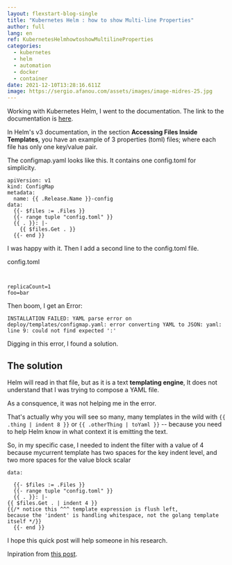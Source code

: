 ```yaml
---
layout: flexstart-blog-single
title: "Kubernetes Helm : how to show Multi-line Properties"
author: full
lang: en
ref: KubernetesHelmhowtoshowMultilineProperties
categories:
  - kubernetes
  - helm
  - automation
  - docker
  - container
date: 2021-12-10T13:28:16.611Z
image: https://sergio.afanou.com/assets/images/image-midres-25.jpg
---
```

Working with Kubernetes Helm, I went to the documentation. The link to the documentation is [here](https://helm.sh/docs/chart_template_guide/accessing_files/). 

In Helm's v3 documentation, in the section **Accessing Files Inside Templates**, you have an example of 3 properties (toml) files; where each file has only one key/value pair.



The configmap.yaml looks like this. It contains one config.toml for simplicity.


```
apiVersion: v1
kind: ConfigMap
metadata:
  name: {{ .Release.Name }}-config
data:
  {{- $files := .Files }}
  {{- range tuple "config.toml" }}
  {{ . }}: |-
    {{ $files.Get . }}
  {{- end }}
```

I was happy with it. Then I add a second line to the config.toml file.



config.toml
```


replicaCount=1
foo=bar
```


Then boom, I get an Error: 

```
INSTALLATION FAILED: YAML parse error on deploy/templates/configmap.yaml: error converting YAML to JSON: yaml: line 9: could not find expected ':'
```

Digging in this error, I found a solution.

## The solution

Helm will read in that file, but as it is a text __templating engine__,  It does not understand that I was trying to compose a YAML file.

As a consquence, it was not helping me in the error. 

That's actually why you will see so many, many templates in the wild with ```{{ .thing | indent 8 }}``` or ```{{ .otherThing | toYaml }}``` -- because you need to help Helm know in what context it is emitting the text.



So, in my specific case, I needed to indent the filter with a value of 4 because mycurrent template has two spaces for the key indent level, and two more spaces for the value block scalar


```
data:

  {{- $files := .Files }}
  {{- range tuple "config.toml" }}
  {{ . }}: |-
{{ $files.Get . | indent 4 }}
{{/* notice this ^^^ template expression is flush left,
because the 'indent' is handling whitespace, not the golang template itself */}}
  {{- end }}
```


I hope this quick post will help someone in his research.

Inpiration from [this post](https://stackoverflow.com/questions/70297885/helms-v3-example-doesnt-show-multi-line-properties-get-yaml-to-json-parse-err).